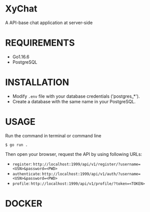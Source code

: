 # XyChat
A API-base chat application at server-side

# REQUIREMENTS
+ Go1.16.6
+ PostgreSQL

# INSTALLATION
+ Modify `.env` file with your database credentials ('postgres_*').
+ Create a database with the same name in your PostgreSQL.

# USAGE
Run the command in terminal or command line
```
$ go run .
```
Then open your browser, request the API by using following URLs:
+ `register`: `http://localhost:1999/api/v1/register/?username=<USN>&password=<PWD>`
+ `authenticate`: `http://localhost:1999/api/v1/auth/?username=<USN>&password=<PWD>`
+ `profile`: `http://localhost:1999/api/v1/profile/?token=<TOKEN>`

# DOCKER

